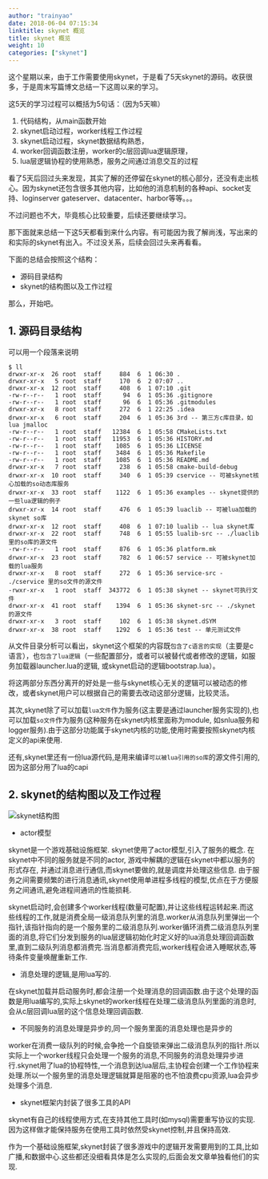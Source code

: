 ```yaml
---
author: "trainyao"
date: 2018-06-04 07:15:34
linktitle: skynet 概览
title: skynet 概览
weight: 10
categories: ["skynet"]
---
```


这个星期以来，由于工作需要使用skynet，于是看了5天skynet的源码。收获很多，于是周末写篇博文总结一下这周以来的学习。

这5天的学习过程可以概括为5句话：（因为5天嘛）

1. 代码结构，从main函数开始
2. skynet启动过程，worker线程工作过程
3. skynet启动过程，skynet数据结构熟悉，
4. worker回调函数注册，worker的c层回调lua逻辑原理，
5. lua层逻辑协程的使用熟悉，服务之间通过消息交互的过程

看了5天后回过头来发现，其实了解的还停留在skynet的核心部分，还没有走出核心。因为skynet还包含很多其他内容，比如他的消息机制的各种api、socket支持、loginserver gateserver、datacenter、harbor等等。。。

不过问题也不大，毕竟核心比较重要，后续还要继续学习。

那下面就来总结一下这5天都看到来什么内容。有可能因为我了解尚浅，写出来的和实际的skynet有出入。不过没关系，后续会回过头来再看看。

下面的总结会按照这个结构：

- 源码目录结构
- skynet的结构图以及工作过程

那么，开始吧。

## 1. 源码目录结构

可以用一个段落来说明

``` shell
$ ll
drwxr-xr-x  26 root  staff     884  6  1 06:30 .
drwxr-xr-x   5 root  staff     170  6  2 07:07 ..
drwxr-xr-x  12 root  staff     408  6  1 07:10 .git
-rw-r--r--   1 root  staff      94  6  1 05:36 .gitignore
-rw-r--r--   1 root  staff      96  6  1 05:36 .gitmodules
drwxr-xr-x   8 root  staff     272  6  1 22:25 .idea
drwxr-xr-x   6 root  staff     204  6  1 05:36 3rd -- 第三方c库目录，如lua jmalloc
-rw-r--r--   1 root  staff   12384  6  1 05:58 CMakeLists.txt
-rw-r--r--   1 root  staff   11953  6  1 05:36 HISTORY.md
-rw-r--r--   1 root  staff    1085  6  1 05:36 LICENSE
-rw-r--r--   1 root  staff    3484  6  1 05:36 Makefile
-rw-r--r--   1 root  staff    1085  6  1 05:36 README.md
drwxr-xr-x   7 root  staff     238  6  1 05:58 cmake-build-debug
drwxr-xr-x  10 root  staff     340  6  1 05:39 cservice -- 可被skynet核心加载的so动态库服务
drwxr-xr-x  33 root  staff    1122  6  1 05:36 examples -- skynet提供的一些lua逻辑的例子
drwxr-xr-x  14 root  staff     476  6  1 05:39 luaclib -- 可被lua加载的skynet so库
drwxr-xr-x  12 root  staff     408  6  1 07:10 lualib -- lua skynet库
drwxr-xr-x  22 root  staff     748  6  1 05:55 lualib-src -- ./luaclib 里的so库的源文件
-rw-r--r--   1 root  staff     876  6  1 05:36 platform.mk
drwxr-xr-x  23 root  staff     782  6  1 06:57 service -- 可被skynet加载的lua服务
drwxr-xr-x   8 root  staff     272  6  1 05:36 service-src - ./cservice 里的so文件的源文件
-rwxr-xr-x   1 root  staff  343772  6  1 05:38 skynet -- skynet可执行文件
drwxr-xr-x  41 root  staff    1394  6  1 05:36 skynet-src -- ./skynet 的源文件
drwxr-xr-x   3 root  staff     102  6  1 05:38 skynet.dSYM
drwxr-xr-x  38 root  staff    1292  6  1 05:36 test -- 单元测试文件
```

从文件目录分析可以看出，skynet这个框架的内容既`包含了c语言的实现`（主要是c语言），也`包含了lua逻辑`（一些配置部分，或者可以被替代或者修改的逻辑，如服务加载器launcher.lua的逻辑, 或skynet启动的逻辑bootstrap.lua）。

将这两部分东西分离开的好处是一些与skynet核心无关的逻辑可以被动态的修改，或者skynet用户可以根据自己的需要去改动这部分逻辑，比较灵活。

其次,skynet除了可以加载`lua文件`作为服务(这主要是通过launcher服务实现的),也可以加载`so文件`作为服务(这种服务在skynet内核里面称为module, 如snlua服务和logger服务).由于这部分功能属于skynet内核的功能,使用时需要按照skynet内核定义的api来使用.

还有,skynet里还有一份lua源代码,是用来编译`可以被lua引用的so库`的源文件引用的,因为这部分用了lua的capi

## 2. skynet的结构图以及工作过程

![skynet结构图](../img/skynet/overview/skynet结构.png)

- actor模型

skynet是一个游戏基础设施框架. skynet使用了actor模型,引入了服务的概念. 在skynet中不同的服务就是不同的actor, 游戏中解耦的逻辑在skynet中都以服务的形式存在, 并通过消息进行通信,而skynet要做的,就是调度并处理这些信息. 由于服务之间需要频繁的进行消息通讯,skynet使用单进程多线程的模型,优点在于方便服务之间通讯,避免进程间通讯的性能损耗.

skynet启动时,会创建多个worker线程(数量可配置),并让这些线程运转起来.而这些线程的工作,就是消费全局一级消息队列里的消息.worker从消息队列里弹出一个指针,该指针指向的是一个服务里的二级消息队列.worker循环消费二级消息队列里面的消息,将它们分发到服务的lua层逻辑初始化时定义好的lua消息处理回调函数里,直到二级队列消息都消费完.当消息都消费完后,worker线程会进入睡眠状态,等待条件变量唤醒重新工作.

- 消息处理的逻辑,是用lua写的.
    
在skynet加载并启动服务时,都会注册一个处理消息的回调函数.由于这个处理的函数是用lua编写的,实际上skynet的worker线程在处理二级消息队列里面的消息时,会从c层回调lua层的这个信息处理回调函数.

- 不同服务的消息处理是异步的,同一个服务里面的消息处理也是异步的

worker在消费一级队列的时候,会争抢一个自旋锁来弹出二级消息队列的指针.所以实际上一个worker线程只会处理一个服务的消息,不同服务的消息处理异步进行.skynet用了lua的协程特性,一个消息到达lua层后,主协程会创建一个工作协程来处理.所以一个服务里的消息处理逻辑就算是阻塞的也不怕浪费cpu资源,lua会异步处理多个消息.

- skynet框架内封装了很多工具的API

skynet有自己的线程使用方式,在支持其他工具时(如mysql)需要重写协议的实现.因为这样做才能保持服务在使用工具时依然受skynet控制,并且保持高效.

作为一个基础设施框架,skynet封装了很多游戏中的逻辑开发需要用到的工具,比如广播,和数据中心.这些都还没细看具体是怎么实现的,后面会发文章单独看他们的实现.

